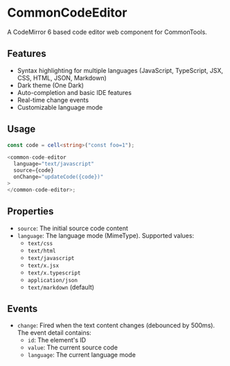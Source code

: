 # CommonCodeEditor

A CodeMirror 6 based code editor web component for CommonTools.

## Features

- Syntax highlighting for multiple languages (JavaScript, TypeScript, JSX, CSS,
  HTML, JSON, Markdown)
- Dark theme (One Dark)
- Auto-completion and basic IDE features
- Real-time change events
- Customizable language mode

## Usage

```typescript
const code = cell<string>("const foo=1");

<common-code-editor
  language="text/javascript"
  source={code}
  onChange="updateCode({code})"
>
</common-code-editor>;
```

## Properties

- `source`: The initial source code content
- `language`: The language mode (MimeType). Supported values:
  - `text/css`
  - `text/html`
  - `text/javascript`
  - `text/x.jsx`
  - `text/x.typescript`
  - `application/json`
  - `text/markdown` (default)

## Events

- `change`: Fired when the text content changes (debounced by 500ms). The event
  detail contains:
  - `id`: The element's ID
  - `value`: The current source code
  - `language`: The current language mode
